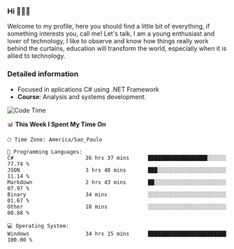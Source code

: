 


### Hi 🙋🏽‍♂️

Welcome to my profile, here you should find a little bit of everything, if something interests you, call me! Let's talk,
I am a young enthusiast and lover of technology, I like to observe and know how things really work behind the curtains, 
education will transform the world, especially when it is allied to technology.

### Detailed information
* Focused in aplications C# using .NET Framework
* **Course**: Analysis and systems development.

<!--START_SECTION:waka-->
![Code Time](http://img.shields.io/badge/Code%20Time-656%20hrs%2022%20mins-blue)

📊 **This Week I Spent My Time On** 

```text
🕑︎ Time Zone: America/Sao_Paulo

💬 Programming Languages: 
C#                       26 hrs 37 mins      ███████████████████░░░░░░   77.74 % 
JSON                     3 hrs 48 mins       ███░░░░░░░░░░░░░░░░░░░░░░   11.14 % 
Markdown                 2 hrs 43 mins       ██░░░░░░░░░░░░░░░░░░░░░░░   07.97 % 
Binary                   34 mins             ░░░░░░░░░░░░░░░░░░░░░░░░░   01.67 % 
Other                    18 mins             ░░░░░░░░░░░░░░░░░░░░░░░░░   00.88 % 

💻 Operating System: 
Windows                  34 hrs 15 mins      █████████████████████████   100.00 % 
```


<!--END_SECTION:waka-->


